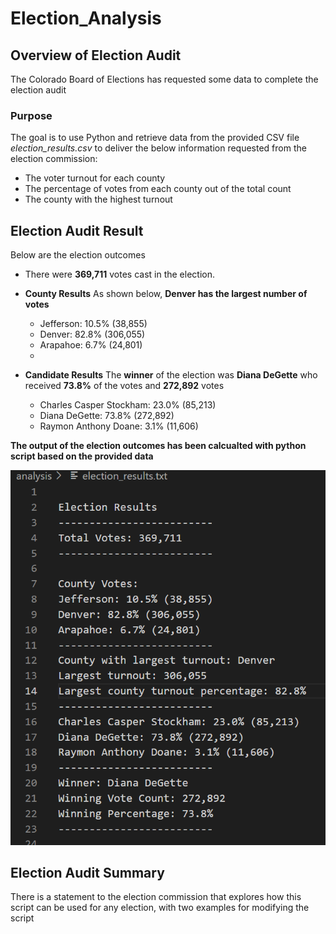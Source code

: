 # Election_Analysis

## Overview of Election Audit
The Colorado Board of Elections has requested some data to complete the election audit
### Purpose
The goal is to use Python and retrieve data from the provided CSV file *election_results.csv* to deliver the below information requested from the election commission:

  - The voter turnout for each county
  - The percentage of votes from each county out of the total count
  - The county with the highest turnout

## Election Audit Result
Below are the election outcomes
- There were **369,711** votes cast in the election.
    
- **County Results**
As shown below, **Denver has the largest number of votes** 
  
    - Jefferson: 10.5% (38,855)
    - Denver: 82.8% (306,055)
    - Arapahoe: 6.7% (24,801)
    - 
- **Candidate Results**
The **winner** of the election was **Diana DeGette** who received **73.8%** of the votes and **272,892** votes

  - Charles Casper Stockham: 23.0% (85,213)
  - Diana DeGette: 73.8% (272,892)
  - Raymon Anthony Doane: 3.1% (11,606)

**The output of the election outcomes has been calcualted with python script based on the provided data**

![](Resources/election_results.png)


## Election Audit Summary
There is a statement to the election commission that explores how this script can be used for any election, with two examples for modifying the script
